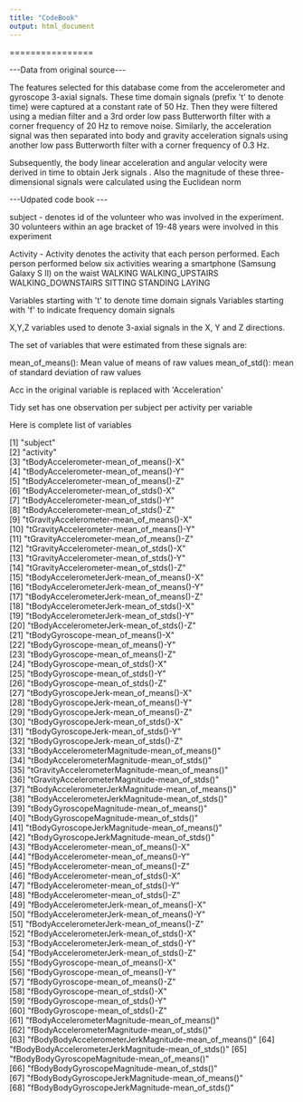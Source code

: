 ```yaml
---
title: "CodeBook"
output: html_document
---
```

================

---Data from original source---

The features selected for this database come from the accelerometer and gyroscope 3-axial signals. These time domain signals (prefix 't' to denote time) were captured at a constant rate of 50 Hz. Then they were filtered using a median filter and a 3rd order low pass Butterworth filter with a corner frequency of 20 Hz to remove noise. Similarly, the acceleration signal was then separated into body and gravity acceleration signals  using another low pass Butterworth filter with a corner frequency of 0.3 Hz. 

Subsequently, the body linear acceleration and angular velocity were derived in time to obtain Jerk signals . Also the magnitude of these three-dimensional signals were calculated using the Euclidean norm

---Udpated code book ---

subject - denotes id of the volunteer who was involved in the experiment. 30 volunteers within an age bracket of 19-48 years were involved in this experiment

Activity - Activity denotes the activity that each person performed. Each person performed below six activities wearing a smartphone (Samsung Galaxy S II) on the waist
 WALKING
 WALKING_UPSTAIRS
 WALKING_DOWNSTAIRS
 SITTING
 STANDING
 LAYING 

Variables starting with 't' to denote time domain signals
Variables starting with 'f' to indicate frequency domain signals 

X,Y,Z variables used to denote 3-axial signals in the X, Y and Z directions.

The set of variables that were estimated from these signals are: 

mean_of_means(): Mean value of means of raw values
mean_of_std(): mean of standard deviation of raw values

Acc in the original variable is replaced with 'Acceleration'

Tidy set has one observation per subject per activity per variable

Here is complete list of variables

 [1] "subject"                                            
 [2] "activity"                                           
 [3] "tBodyAccelerometer-mean_of_means()-X"               
 [4] "tBodyAccelerometer-mean_of_means()-Y"               
 [5] "tBodyAccelerometer-mean_of_means()-Z"               
 [6] "tBodyAccelerometer-mean_of_stds()-X"                
 [7] "tBodyAccelerometer-mean_of_stds()-Y"                
 [8] "tBodyAccelerometer-mean_of_stds()-Z"                
 [9] "tGravityAccelerometer-mean_of_means()-X"            
[10] "tGravityAccelerometer-mean_of_means()-Y"            
[11] "tGravityAccelerometer-mean_of_means()-Z"            
[12] "tGravityAccelerometer-mean_of_stds()-X"             
[13] "tGravityAccelerometer-mean_of_stds()-Y"             
[14] "tGravityAccelerometer-mean_of_stds()-Z"             
[15] "tBodyAccelerometerJerk-mean_of_means()-X"           
[16] "tBodyAccelerometerJerk-mean_of_means()-Y"           
[17] "tBodyAccelerometerJerk-mean_of_means()-Z"           
[18] "tBodyAccelerometerJerk-mean_of_stds()-X"            
[19] "tBodyAccelerometerJerk-mean_of_stds()-Y"            
[20] "tBodyAccelerometerJerk-mean_of_stds()-Z"            
[21] "tBodyGyroscope-mean_of_means()-X"                   
[22] "tBodyGyroscope-mean_of_means()-Y"                   
[23] "tBodyGyroscope-mean_of_means()-Z"                   
[24] "tBodyGyroscope-mean_of_stds()-X"                    
[25] "tBodyGyroscope-mean_of_stds()-Y"                    
[26] "tBodyGyroscope-mean_of_stds()-Z"                    
[27] "tBodyGyroscopeJerk-mean_of_means()-X"               
[28] "tBodyGyroscopeJerk-mean_of_means()-Y"               
[29] "tBodyGyroscopeJerk-mean_of_means()-Z"               
[30] "tBodyGyroscopeJerk-mean_of_stds()-X"                
[31] "tBodyGyroscopeJerk-mean_of_stds()-Y"                
[32] "tBodyGyroscopeJerk-mean_of_stds()-Z"                
[33] "tBodyAccelerometerMagnitude-mean_of_means()"        
[34] "tBodyAccelerometerMagnitude-mean_of_stds()"         
[35] "tGravityAccelerometerMagnitude-mean_of_means()"     
[36] "tGravityAccelerometerMagnitude-mean_of_stds()"      
[37] "tBodyAccelerometerJerkMagnitude-mean_of_means()"    
[38] "tBodyAccelerometerJerkMagnitude-mean_of_stds()"     
[39] "tBodyGyroscopeMagnitude-mean_of_means()"            
[40] "tBodyGyroscopeMagnitude-mean_of_stds()"             
[41] "tBodyGyroscopeJerkMagnitude-mean_of_means()"        
[42] "tBodyGyroscopeJerkMagnitude-mean_of_stds()"         
[43] "fBodyAccelerometer-mean_of_means()-X"               
[44] "fBodyAccelerometer-mean_of_means()-Y"               
[45] "fBodyAccelerometer-mean_of_means()-Z"               
[46] "fBodyAccelerometer-mean_of_stds()-X"                
[47] "fBodyAccelerometer-mean_of_stds()-Y"                
[48] "fBodyAccelerometer-mean_of_stds()-Z"                
[49] "fBodyAccelerometerJerk-mean_of_means()-X"           
[50] "fBodyAccelerometerJerk-mean_of_means()-Y"           
[51] "fBodyAccelerometerJerk-mean_of_means()-Z"           
[52] "fBodyAccelerometerJerk-mean_of_stds()-X"            
[53] "fBodyAccelerometerJerk-mean_of_stds()-Y"            
[54] "fBodyAccelerometerJerk-mean_of_stds()-Z"            
[55] "fBodyGyroscope-mean_of_means()-X"                   
[56] "fBodyGyroscope-mean_of_means()-Y"                   
[57] "fBodyGyroscope-mean_of_means()-Z"                   
[58] "fBodyGyroscope-mean_of_stds()-X"                    
[59] "fBodyGyroscope-mean_of_stds()-Y"                    
[60] "fBodyGyroscope-mean_of_stds()-Z"                    
[61] "fBodyAccelerometerMagnitude-mean_of_means()"        
[62] "fBodyAccelerometerMagnitude-mean_of_stds()"         
[63] "fBodyBodyAccelerometerJerkMagnitude-mean_of_means()"
[64] "fBodyBodyAccelerometerJerkMagnitude-mean_of_stds()" 
[65] "fBodyBodyGyroscopeMagnitude-mean_of_means()"        
[66] "fBodyBodyGyroscopeMagnitude-mean_of_stds()"         
[67] "fBodyBodyGyroscopeJerkMagnitude-mean_of_means()"    
[68] "fBodyBodyGyroscopeJerkMagnitude-mean_of_stds()"
